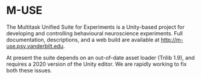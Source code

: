 # M-USE

The Multitask Unified Suite for Experiments is a Unity-based project for developing and controlling behavioural neuroscience experiments. Full documentation, descriptions, and a web build are available at http://m-use.psy.vanderbilt.edu.

At present the suite depends on an out-of-date asset loader (Trilib 1.9), and requires a 2020 version of the Unity editor. We are rapidly working to fix both these issues.

